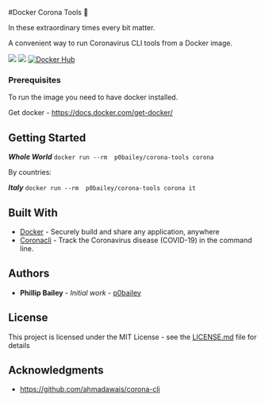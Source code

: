 #Docker Corona Tools 🦠

In these extraordinary times every bit matter.

A convenient way to run Coronavirus CLI tools from a Docker image.

[![](https://images.microbadger.com/badges/image/p0bailey/corona-tools.svg)](http://microbadger.com/images/p0bailey/corona-tools "Get your own image badge on microbadger.com")
[![](https://images.microbadger.com/badges/version/p0bailey/corona-tools.svg)](https://hub.docker.com/r/p0bailey/corona-tools/)
[![Docker Hub](http://img.shields.io/docker/pulls/p0bailey/corona-tools.svg)](https://hub.docker.com/r/p0bailey/corona-tools/)

### Prerequisites

To run the image you need to have docker installed.

Get docker - https://docs.docker.com/get-docker/

## Getting Started

***Whole World*** `docker run --rm  p0bailey/corona-tools corona`

By countries: 

***Italy*** `docker run --rm  p0bailey/corona-tools corona it`

## Built With

* [Docker](https://www.docker.com/) - Securely build and share any application, anywhere
* [Coronacli](https://github.com/ahmadawais/corona-cli) -  Track the Coronavirus disease (COVID-19) in the command line.




## Authors

* **Phillip Bailey** - *Initial work* - [p0bailey](https://github.com/p0bailey)


## License

This project is licensed under the MIT License - see the [LICENSE.md](LICENSE.md) file for details

## Acknowledgments

* https://github.com/ahmadawais/corona-cli

